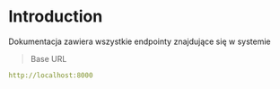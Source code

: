 # Introduction



Dokumentacja zawiera wszystkie endpointy znajdujące się w systemie

> Base URL

```yaml
http://localhost:8000
```